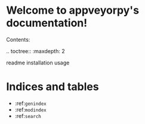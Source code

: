 Welcome to appveyorpy's documentation!
======================================

Contents:

.. toctree::
   :maxdepth: 2

   readme
   installation
   usage

Indices and tables
==================

* :ref:`genindex`
* :ref:`modindex`
* :ref:`search`
